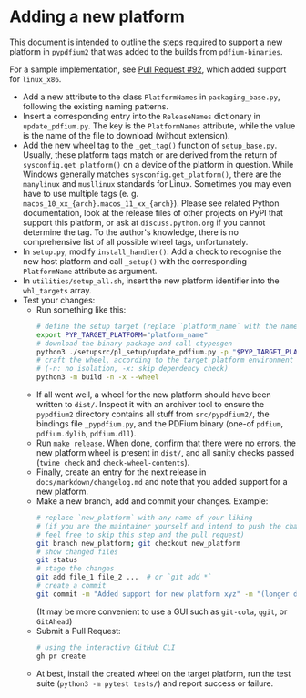 <!-- SPDX-FileCopyrightText: 2022 geisserml <geisserml@gmail.com> -->
<!-- SPDX-License-Identifier: CC-BY-4.0 -->

# Adding a new platform

This document is intended to outline the steps required to support a new platform in `pypdfium2` that was added to the builds from `pdfium-binaries`.

For a sample implementation, see [Pull Request #92](https://github.com/pypdfium2-team/pypdfium2/pull/92), which added support for `linux_x86`.

* Add a new attribute to the class `PlatformNames` in `packaging_base.py`, following the existing naming patterns.
* Insert a corresponding entry into the `ReleaseNames` dictionary in `update_pdfium.py`. The key is the `PlatformNames` attribute, while the value is the name of the file to download (without extension).
* Add the new wheel tag to the `_get_tag()` function of `setup_base.py`. Usually, these platform tags match or are derived from the return of `sysconfig.get_platform()` on a device of the platform in question. While Windows generally matches `sysconfig.get_platform()`, there are the `manylinux` and `musllinux` standards for Linux. Sometimes you may even have to use multiple tags (e. g. `macos_10_xx_{arch}.macos_11_xx_{arch}`). Please see related Python documentation, look at the release files of other projects on PyPI that support this platform, or ask at `discuss.python.org` if you cannot determine the tag. To the author's knowledge, there is no comprehensive list of all possible wheel tags, unfortunately.
* In `setup.py`, modify `install_handler()`: Add a check to recognise the new host platform and call `_setup()` with the corresponding `PlatformName` attribute as argument.
* In `utilities/setup_all.sh`, insert the new platform identifier into the `whl_targets` array.
* Test your changes:
  * Run something like this:
    ```bash
    # define the setup target (replace `platform_name` with the name of the new platform)
    export PYP_TARGET_PLATFORM="platform_name"
    # download the binary package and call ctypesgen
    python3 ./setupsrc/pl_setup/update_pdfium.py -p "$PYP_TARGET_PLATFORM"
    # craft the wheel, according to the target platform environment variable
    # (-n: no isolation, -x: skip dependency check)
    python3 -m build -n -x --wheel
    ```
  * If all went well, a wheel for the new platform should have been written to `dist/`. Inspect it with an archiver tool to ensure the `pypdfium2` directory contains all stuff from `src/pypdfium2/`, the bindings file `_pypdfium.py`, and the PDFium binary (one-of `pdfium`, `pdfium.dylib`, `pdfium.dll`).
  * Run `make release`. When done, confirm that there were no errors, the new platform wheel is present in `dist/`, and all sanity checks passed (`twine check` and `check-wheel-contents`).
  * Finally, create an entry for the next release in `docs/markdown/changelog.md` and note that you added support for a new platform.
  * Make a new branch, add and commit your changes. Example:
    ```bash
    # replace `new_platform` with any name of your liking
    # (if you are the maintainer yourself and intend to push the changes directly into main,
    # feel free to skip this step and the pull request)
    git branch new_platform; git checkout new_platform
    # show changed files
    git status
    # stage the changes
    git add file_1 file_2 ...  # or `git add *`
    # create a commit
    git commit -m "Added support for new platform xyz" -m "(longer description, if necessary)"
    ```
    (It may be more convenient to use a GUI such as `git-cola`, `qgit`, or `GitAhead`)
  * Submit a Pull Request:
    ```bash
    # using the interactive GitHub CLI
    gh pr create
    ```
  * At best, install the created wheel on the target platform, run the test suite (`python3 -m pytest tests/`) and report success or failure.
